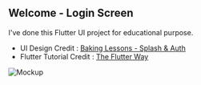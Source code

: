 ## Welcome - Login Screen

I've done this Flutter UI project for educational purpose.

- UI Design Credit : [Baking Lessons - Splash & Auth](https://dribbble.com/shots/6590725-Baking-Lessons-Splash-Auth)
- Flutter Tutorial Credit : [The Flutter Way](https://www.youtube.com/c/TheFlutterWay)

![Mockup](https://cdn.dribbble.com/users/556464/screenshots/6590725/baking_lessons_auth_screens_4x.jpg?compress=1&resize=1000x750)
